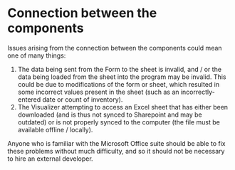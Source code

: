 # Connection between the components

Issues arising from the connection between the components could mean one of many things: 

1. The data being sent from the Form to the sheet is invalid, and / or the data being loaded from the sheet into the program may be invalid. This could be due to modifications of the form or sheet, which resulted in some incorrect values present in the sheet (such as an incorrectly-entered date or count of inventory). 
2. The Visualizer attempting to access an Excel sheet that has either been downloaded (and is thus not synced to Sharepoint and may be outdated) or is not properly synced to the computer (the file must be available offline / locally).

Anyone who is familiar with the Microsoft Office suite should be able to fix these problems without much difficulty, and so it should not be necessary to hire an external developer.
